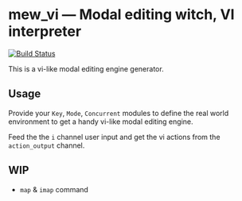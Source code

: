 # mew\_vi — Modal editing witch, VI interpreter

[![Build Status](https://travis-ci.org/kandu/mew_vi.svg?branch=master)](https://travis-ci.org/kandu/mew_vi)

This is a vi-like modal editing engine generator.

## Usage

Provide your `Key`, `Mode`, `Concurrent` modules to define the real world environment to get a handy vi-like modal editing engine.

Feed the the `i` channel user input and get the vi actions from the `action_output` channel.

## WIP

* `map` & `imap` command

